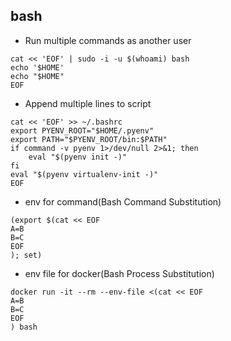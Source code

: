 ## bash
* Run multiple commands as another user
```
cat << 'EOF' | sudo -i -u $(whoami) bash
echo '$HOME'
echo "$HOME"
EOF
```

* Append multiple lines to script
```
cat << 'EOF' >> ~/.bashrc
export PYENV_ROOT="$HOME/.pyenv"
export PATH="$PYENV_ROOT/bin:$PATH"
if command -v pyenv 1>/dev/null 2>&1; then
    eval "$(pyenv init -)"
fi
eval "$(pyenv virtualenv-init -)"
EOF
```

* env for command(Bash Command Substitution)
```
(export $(cat << EOF
A=B
B=C
EOF
); set)
```

* env file for docker(Bash Process Substitution)
```
docker run -it --rm --env-file <(cat << EOF
A=B
B=C
EOF
) bash
```
